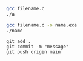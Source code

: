 ```bash
gcc filename.c
./a
```

```bash
gcc filename.c -o name.exe
./name
```

```
git add .
git commit -m "message"
git push origin main
```